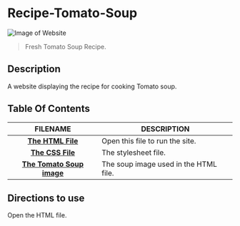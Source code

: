 # Recipe-Tomato-Soup

![Image of Website](https://i.imgur.com/heAfCAsm.png)    

> Fresh Tomato Soup Recipe.
  
## Description
 A website displaying the recipe for cooking Tomato soup. 
 
## Table Of Contents
 FILENAME | DESCRIPTION 
  :---:|--- 
[__The HTML File__](TomatoSoup_recipe.html)| Open this file to run the site.
[__The CSS File__](Assets/Stylesheets/main.css)| The stylesheet file.
[__The Tomato Soup image__](Assets/Images/Tomato%20soup.jpg)| The soup image used in the HTML file.

## Directions to use
 Open the HTML file. 
